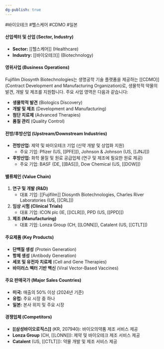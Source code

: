 ```yaml
---
dg-publish: true
---
```

#바이오테크 #헬스케어 #CDMO #일본 

#### 산업섹터 및 산업 (Sector, Industry)

- **Sector:** [[헬스케어]] (Healthcare)
- **Industry:** [[바이오테크]] (Biotechnology)

#### 영위사업 (Business Operations)

Fujifilm Diosynth Biotechnologies는 생명공학 기술 플랫폼을 제공하는 [[CDMO]] (Contract Development and Manufacturing Organization)로, 생물학적 약물의 발견, 개발 및 제조를 지원합니다. 주요 사업 영역은 다음과 같습니다:

- **생물학적 발견** (Biologics Discovery)
- **개발 및 제조** (Development and Manufacturing)
- **첨단 치료제** (Advanced Therapies)
- **품질 관리** (Quality Control)

#### 전방/후방산업 (Upstream/Downstream Industries)

- **전방산업:** 제약 및 바이오테크 기업 (신약 개발 및 상업화 지원)
    - 주요 기업: Pfizer (US, [[PFE]]), Johnson & Johnson (US, [[JNJ]])
- **후방산업:** 화학 물질 및 원료 공급업체 (연구 및 제조에 필요한 원료 제공)
    - 주요 기업: BASF (DE, [[BAS]]), Dow Chemical (US, [[DOW]])

#### 밸류체인 (Value Chain)

1. **연구 및 개발 (R&D)**
    - 대표 기업: [[Fujifilm]] Diosynth Biotechnologies, Charles River Laboratories (US, [[CRL]])
2. **임상 시험 (Clinical Trials)**
    - 대표 기업: ICON plc (IE, [[ICLR]]), PPD (US, [[PPD]])
3. **제조 (Manufacturing)**
    - 대표 기업: Lonza Group (CH, [[LONN]]), Catalent (US, [[CTLT]])

#### 주요제품 (Key Products)

- **단백질 생성** (Protein Generation)
- **항체 생성** (Antibody Generation)
- **세포 및 유전자 치료제** (Cell and Gene Therapies)
- **바이러스 벡터 기반 백신** (Viral Vector-Based Vaccines)

#### 주요 판매국가 (Major Sales Countries)

- **미국:** 매출의 50% 이상 (2024년 기준)
- **유럽:** 주요 시장 중 하나
- **일본:** 본사 위치 및 주요 시장

#### 경쟁업체 (Competitors)

- **[[삼성바이오로직스]]** (KR, 207940): 바이오의약품 제조 서비스 제공
- **Lonza Group** (CH, [[LONN]]): 제약 및 바이오테크 제조 서비스 제공
- **Catalent** (US, [[CTLT]]): 약물 개발 및 제조 서비스 제공